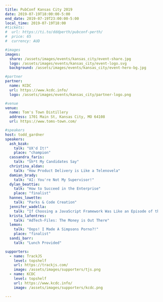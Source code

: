 ```yaml
---
title: PubConf Kansas City 2019
date: 2019-07-19T18:00:00-5:00
end_date: 2019-07-19T23:00:00-5:00
local_time: 2019-07-19T18:00
#tickets:
#  url: https://ti.to/dddperth/pubconf-perth/
#  price: 65
#  currency: AUD

#images
images:
  share: /assets/images/events/kansas_city/event-share.jpg
  logo: /assets/images/events/kansas_city/event-logo.svg
  background: /assets/images/events/kansas_city/event-hero-bg.jpg

#partner
partner:
  name: KCDC
  url: https://www.kcdc.info/
  logo: /assets/images/events/kansas_city/partner-logo.png

#venue
venue:
  name: Tom's Town Distillery
  address: 1701 Main St, Kansas City, MO 64108
  url: https://www.toms-town.com/

#speakers
host: todd_gardner
speakers:
  ash_bzak:
    talk: "UX'd It!"
    place: "champion"
  cassandra_faris:
    talk: "Sh*t My Candidates Say"
  christina_aldan:
    talk: "How Product Delivery is Like a Telenovela"
  damian_brady:
    talk: "AI: You're Not My Supervisor!"
  dylan_beattie:
    talk: "How to Succeed in the Enterprise"
    place: "finalist"
  hannes_lowette:
    talk: "Parks & Code Creation"
  jennifer_wadella:
    talk: "If Choosing a JavaScript Framework Was Like an Episode of the Bachelorette"
  krista_lafentres:
    talk: "AdTech-Files: The Money is Out There"
  lemon:
    talk: "Oops! I Made A Simpsons Porno?!"
    place: "finalist"
  sandi_barr:
    talk: "Lunch Provided"

supporters:
  - name: TrackJS
    level: topshelf
    url: https://trackjs.com/
    image: /assets/images/supporters/tjs.png
  - name: KCDC
    level: topshelf
    url: https://www.kcdc.info/
    image: /assets/images/supporters/kcdc.png

---
```

